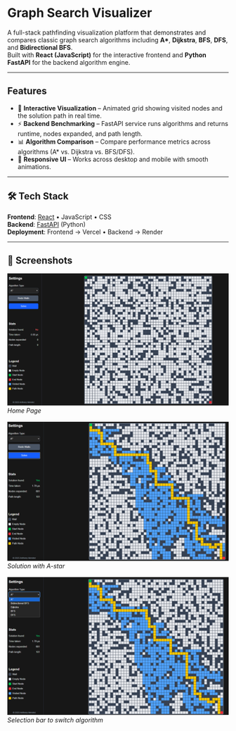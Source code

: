 # Graph Search Visualizer

A full-stack pathfinding visualization platform that demonstrates and compares classic graph search algorithms including **A\***, **Dijkstra**, **BFS**, **DFS**, and **Bidirectional BFS**.  
Built with **React (JavaScript)** for the interactive frontend and **Python FastAPI** for the backend algorithm engine.

---

## Features
- 🎨 **Interactive Visualization** – Animated grid showing visited nodes and the solution path in real time.  
- ⚡ **Backend Benchmarking** – FastAPI service runs algorithms and returns runtime, nodes expanded, and path length.  
- 📊 **Algorithm Comparison** – Compare performance metrics across algorithms (A\* vs. Dijkstra vs. BFS/DFS).  
- 📱 **Responsive UI** – Works across desktop and mobile with smooth animations.  

---

## 🛠️ Tech Stack
**Frontend**: [React](https://reactjs.org/) • JavaScript • CSS  
**Backend**: [FastAPI](https://fastapi.tiangolo.com/) (Python)  
**Deployment**: Frontend → Vercel • Backend → Render  

---

## 📸 Screenshots

<img src="./screenshots/graph-home.png" width="1000" alt="Home Page">
<em>Home Page</em>
<br><br>

<img src="./screenshots/graph-solved.png" width="1000" alt="solved screen">
<em>Solution with A-star</em>
<br><br>

<img src="./screenshots/graph-bar.png" width="1000" alt="selection bar">
<em>Selection bar to switch algorithm</em>
<br><br>
